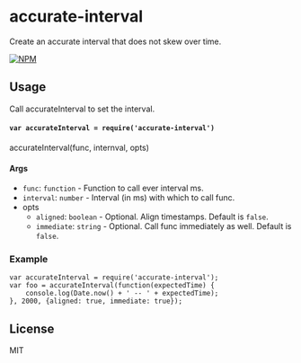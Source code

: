 # accurate-interval

Create an accurate interval that does not skew over time.

[![NPM](https://nodei.co/npm/accurate-interval.png)](https://nodei.co/npm/accurate-interval/)

## Usage
Call accurateInterval to set the interval.

#### `var accurateInterval = require('accurate-interval')`

accurateInterval(func, internval, opts)

#### Args
- `func`: `function` - Function to call ever interval ms.
- `interval`: `number` - Interval (in ms) with which to call func.
- opts
  - `aligned`: `boolean` - Optional. Align timestamps. Default is `false`.
  - `immediate`: `string` - Optional. Call func immediately as well.  Default is `false`.

### Example
```
var accurateInterval = require('accurate-interval');
var foo = accurateInterval(function(expectedTime) {
    console.log(Date.now() + ' -- ' + expectedTime);
}, 2000, {aligned: true, immediate: true});
```

## License
MIT
